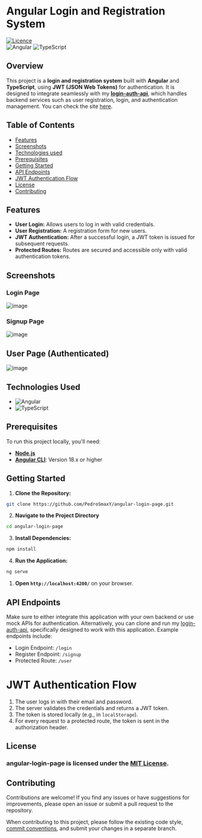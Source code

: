 # Angular Login and Registration System

[![Licence](https://img.shields.io/github/license/Ileriayo/markdown-badges?style=for-the-badge)](https://opensource.org/licenses/MIT)
<br />
![Angular](https://img.shields.io/badge/angular-%23DD0031.svg?style=for-the-badge&logo=angular&logoColor=white)
![TypeScript](https://img.shields.io/badge/typescript-%23007ACC.svg?style=for-the-badge&logo=typescript&logoColor=white)

## Overview

This project is a **login and registration system** built with **Angular** and **TypeScript**, using **JWT (JSON Web Tokens)** for authentication. It is designed to integrate seamlessly with my [**login-auth-api**](https://github.com/PedroSmaxY/login-auth-api), which handles backend services such as user registration, login, and authentication management. You can check the site [here](https://pedrosmaxy.github.io/angular-login-page/).

## Table of Contents

- [Features](#Features)
- [Screenshots](#screenshots)
- [Technologies used](#technologies-used)
- [Prerequisites](#prerequisites)
- [Getting Started](#getting-started)
- [API Endpoints](#api-endpoints)
- [JWT Authentication Flow](#jwt-authentication-flow)
- [License](#license)
- [Contributing](#contributing)

## Features

- **User Login:** Allows users to log in with valid credentials.
- **User Registration:** A registration form for new users.
- **JWT Authentication:** After a successful login, a JWT token is issued for subsequent requests.
- **Protected Routes:** Routes are secured and accessible only with valid authentication tokens.

## Screenshots

### Login Page
![image](https://github.com/user-attachments/assets/05c156f6-a27f-447a-9e40-e8e87a1f4850)

### Signup Page
![image](https://github.com/user-attachments/assets/8843bebb-e2ef-4b02-ba9f-592c74dbf66c)

## User Page (Authenticated)
![image](https://github.com/user-attachments/assets/87d10eed-42ca-4aa9-81b8-b02a21a7ec5f)


## Technologies Used

- ![Angular](https://img.shields.io/badge/Angular-red?style=for-the-badge&logo=angular)
- ![TypeScript](https://img.shields.io/badge/typescript-white?style=for-the-badge&logo=typescript)

## Prerequisites

To run this project locally, you'll need:

- [**Node.js**](https://nodejs.org/en)
- [**Angular CLI**](https://angular.dev/tools/cli): Version 18.x or higher

## Getting Started

1. **Clone the Repository:**

```bash
git clone https://github.com/PedroSmaxY/angular-login-page.git
```

2. **Navigate to the Project Directory**

```bash
cd angular-login-page
```

3. **Install Dependencies:**

```bash
npm install
```

4. **Run the Application:**

```bash
ng serve
```

1. **Open `http://localhost:4200/`** on your browser.

## API Endpoints

Make sure to either integrate this application with your own backend or use mock APIs for authentication. Alternatively, you can clone and run my [login-auth-api](https://github.com/PedroSmaxY/login-auth-api), specifically designed to work with this application. Example endpoints include:

- Login Endpoint: `/login`
- Register Endpoint: `/signup`
- Protected Route: `/user`

# JWT Authentication Flow

1. The user logs in with their email and password.
2. The server validates the credentials and returns a JWT token.
3. The token is stored locally (e.g., in `localStorage`).
4. For every request to a protected route, the token is sent in the authorization header.

## License

### angular-login-page is licensed under the [MIT License](https://github.com/PedroSmaxY/angular-login-page/blob/master/LICENSE).

## Contributing

Contributions are welcome! If you find any issues or have suggestions for improvements, please open an issue or submit a pull request to the repository.

When contributing to this project, please follow the existing code style, [commit conventions](https://www.conventionalcommits.org/en/v1.0.0/), and submit your changes in a separate branch.
